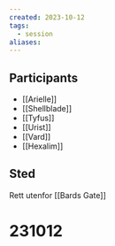 ```yaml
---
created: 2023-10-12
tags:
  - session
aliases:
---
```


## Participants
- [[Arielle]]
- [[Shellblade]]
- [[Tyfus]]
- [[Urist]]
- [[Vard]]
- [[Hexalim]]

## Sted
Rett utenfor [[Bards Gate]]
# 231012

